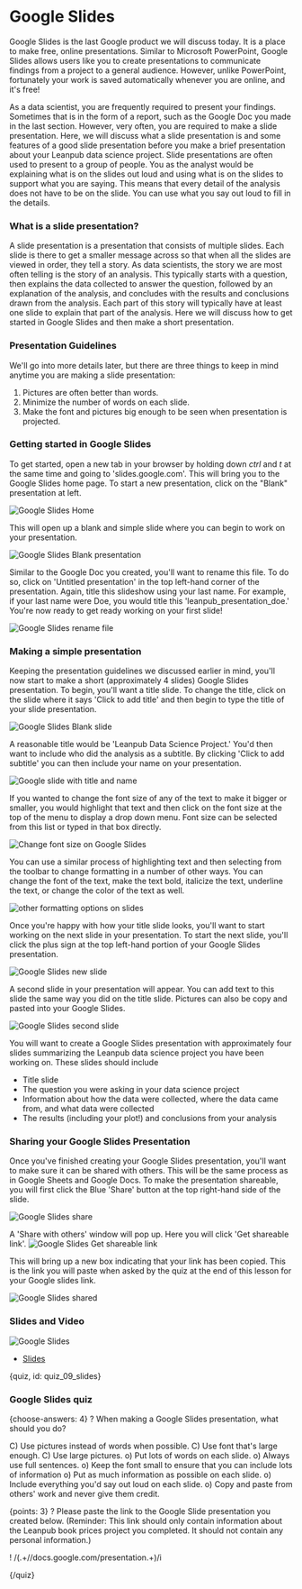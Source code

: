 # Google Slides

Google Slides is the last Google product we will discuss today. It is a place to make free, online presentations. Similar to Microsoft PowerPoint, Google Slides allows users like you to create presentations to communicate findings from a project to a general audience. However, unlike PowerPoint, fortunately your work is saved automatically whenever you are online, and it's free!

As a data scientist, you are frequently required to present your findings. Sometimes that is in the form of a report, such as the Google Doc you made in the last section. However, very often, you are required to make a slide presentation. Here, we will discuss what a slide presentation is and some features of a good slide presentation before you make a brief presentation about your Leanpub data science project. Slide presentations are often used to present to a group of people. You as the analyst would be explaining what is on the slides out loud and using what is on the slides to support what you are saying. This means that every detail of the analysis does not have to be on the slide. You can use what you say out loud to fill in the details.

### What is a slide presentation?

A slide presentation is a presentation that consists of multiple slides. Each slide is there to get a smaller message across so that when all the slides are viewed in order, they tell a story. As data scientists, the story we are most often telling is the story of an analysis. This typically starts with a question, then explains the data collected to answer the question, followed by an explanation of the analysis, and concludes with the results and conclusions drawn from the analysis. Each part of this story will typically have at least one slide to explain that part of the analysis. Here we will discuss how to get started in Google Slides and then make a short presentation.

### Presentation Guidelines

We'll go into more details later, but there are three things to keep in mind anytime you are making a slide presentation:
1. Pictures are often better than words.
2. Minimize the number of words on each slide.
3. Make the font and pictures big enough to be seen when presentation is projected.


### Getting started in Google Slides

To get started, open a new tab in your browser by holding down _ctrl_ and _t_ at the same time and going to 'slides.google.com'. This will bring you to the Google Slides home page. To start a new presentation, click on the "Blank" presentation at left. 

![Google Slides Home](images/09_googleslides/09_cdsintro_googleslides-3.png)

This will open up a blank and simple slide where you can begin to work on your presentation. 

![Google Slides Blank presentation](images/09_googleslides/09_cdsintro_googleslides-4.png)

Similar to the Google Doc you created, you'll want to rename this file. To do so, click on 'Untitled presentation' in the top left-hand corner of the presentation. Again, title this slideshow using your last name. For example, if your last name were Doe, you would title this 'leanpub_presentation_doe.' You're now ready to get ready working on your first slide!

![Google Slides rename file](images/09_googleslides/09_cdsintro_googleslides-5.png)

### Making a simple presentation

Keeping the presentation guidelines we discussed earlier in mind, you'll now start to make a short (approximately 4 slides) Google Slides presentation. To begin, you'll want a title slide. To change the title, click on the slide where it says 'Click to add title' and then begin to type the title of your slide presentation. 

![Google Slides Blank slide](images/09_googleslides/09_cdsintro_googleslides-6.png)

A reasonable title would be 'Leanpub Data Science Project.' You'd then want to include who did the analysis as a subtitle. By clicking 'Click to add subtitle' you can then include your name on your presentation.

![Google slide with title and name](images/09_googleslides/09_cdsintro_googleslides-8.png)

If you wanted to change the font size of any of the text to make it bigger or smaller, you would highlight that text and then click on the font size at the top of the menu to display a drop down menu. Font size can be selected from this list or typed in that box directly.

![Change font size on Google Slides](images/09_googleslides/09_cdsintro_googleslides-9.png)

You can use a similar process of highlighting text and then selecting from the toolbar to change formatting in a number of other ways. You can change the font of the text, make the text bold, italicize the text, underline the text, or change the color of the text as well.

![other formatting options on slides](images/09_googleslides/09_cdsintro_googleslides-10.png)

Once you're happy with how your title slide looks, you'll want to start working on the next slide in your presentation. To start the next slide, you'll click the plus sign at the top left-hand portion of your Google Slides presentation.

![Google Slides new slide](images/09_googleslides/09_cdsintro_googleslides-11.png)

A second slide in your presentation will appear. You can add text to this slide the same way you did on the title slide. Pictures can also be copy and pasted into your Google Slides. 

![Google Slides second slide](images/09_googleslides/09_cdsintro_googleslides-12.png)

You will want to create a Google Slides presentation with approximately four slides summarizing the Leanpub data science project you have been working on. These slides should include
* Title slide
* The question you were asking in your data science project
* Information about how the data were collected, where the data came from, and what data were collected
* The results (including your plot!) and conclusions from your analysis

### Sharing your Google Slides Presentation

Once you've finished creating your Google Slides presentation, you'll want to make sure it can be shared with others. This will be the same process as in Google Sheets and Google Docs. To make the presentation shareable, you will first click the Blue 'Share' button at the top right-hand side of the slide.

![Google Slides share](images/09_googleslides/09_cdsintro_googleslides-14.png)

A 'Share with others' window will pop up. Here you will click 'Get shareable link'.
![Google Slides Get shareable link](images/09_googleslides/09_cdsintro_googleslides-15.png)

This will bring up a new box indicating that your link has been copied. This is the link you will paste when asked by the quiz at the end of this lesson for your Google slides link.

![Google Slides shared](images/09_googleslides/09_cdsintro_googleslides-16.png)


### Slides and Video

![Google Slides](https://www.youtube.com/watch?v=qNthTtGhAb0)

* [Slides](https://docs.google.com/presentation/d/1sjOuMmP1oXuqvTMeKlAoOSCqD-TOncWraD67b_pzrUE/edit?usp=sharing)


{quiz, id: quiz_09_slides}

### Google Slides quiz

{choose-answers: 4}
? When making a Google Slides presentation, what should you do?

C) Use pictures instead of words when possible.
C) Use font that's large enough.
C) Use large pictures.
o) Put lots of words on each slide. 
o) Always use full sentences.
o) Keep the font small to ensure that you can include lots of information
o) Put as much information as possible on each slide.
o) Include everything you'd say out loud on each slide. 
o) Copy and paste from others' work and never give them credit.


{points: 3}
? Please paste the link to the Google Slide presentation you created below. (Reminder: This link should only contain information about the Leanpub book prices project you completed. It should not contain any personal information.)

! /(.+\/\/docs.google.com\/presentation.+)/i

{/quiz}
